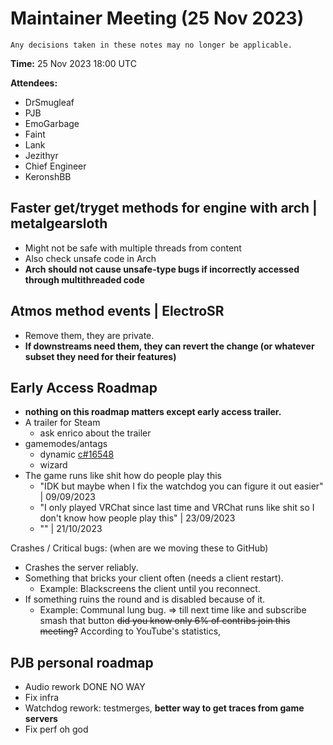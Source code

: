 ﻿# Maintainer Meeting (25 Nov 2023)
```admonish info
Any decisions taken in these notes may no longer be applicable.
```

**Time:** 25 Nov 2023 18:00 UTC

**Attendees:**
- DrSmugleaf
- PJB
- EmoGarbage
- Faint
- Lank
- Jezithyr
- Chief Engineer
- KeronshBB

## Faster get/tryget methods for engine with arch | metalgearsloth
- Might not be safe with multiple threads from content
- Also check unsafe code in Arch
- **Arch should not cause unsafe-type bugs if incorrectly accessed through multithreaded code**


## Atmos method events | ElectroSR
- Remove them, they are private.
- **If downstreams need them, they can revert the change (or whatever subset they need for their features)**


## Early Access Roadmap
- **nothing on this roadmap matters except early access trailer.**
- A trailer for Steam
    - ask enrico about the trailer
- gamemodes/antags
    - dynamic [c#16548](https://github.com/space-wizards/space-station-14/pull/16548)
    - wizard
- The game runs like shit how do people play this
    - "IDK but maybe when I fix the watchdog you can figure it out easier" | 09/09/2023
    - "I only played VRChat since last time and VRChat runs like shit so I don't know how people play this" | 23/09/2023
    - "" | 21/10/2023


Crashes / Critical bugs: (when are we moving these to GitHub)
- Crashes the server reliably.
- Something that bricks your client often (needs a client restart).
    - Example: Blackscreens the client until you reconnect.
- If something ruins the round and is disabled because of it.
    - Example: Communal lung bug.
      => till next time
      like and subscribe
      smash that button
      ~~did you know only 6% of contribs join this meeting?~~ According to YouTube's statistics,

## PJB personal roadmap
- Audio rework DONE NO WAY
- Fix infra
- Watchdog rework: testmerges, **better way to get traces from game servers**
- Fix perf oh god
